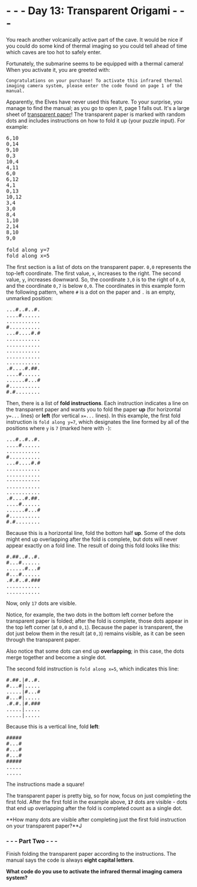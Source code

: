 # - - - Day 13: Transparent Origami - - -

You reach another volcanically active part of the cave. It would be nice if you could do some kind of thermal imaging so you could tell ahead of time which caves are too hot to safely enter.

Fortunately, the submarine seems to be equipped with a thermal camera! When you activate it, you are greeted with:

``Congratulations on your purchase! To activate this infrared thermal imaging
camera system, please enter the code found on page 1 of the manual.``

Apparently, the Elves have never used this feature. To your surprise, you manage to find the manual; as you go to open it, page 1 falls out. It's a large sheet of [transparent paper](https://en.wikipedia.org/wiki/Transparency_(projection))! The transparent paper is marked with random dots and includes instructions on how to fold it up (your puzzle input). For example:

<pre>
6,10
0,14
9,10
0,3
10,4
4,11
6,0
6,12
4,1
0,13
10,12
3,4
3,0
8,4
1,10
2,14
8,10
9,0

fold along y=7
fold along x=5
</pre>

The first section is a list of dots on the transparent paper. ``0,0`` represents the top-left coordinate. The first value, ``x``, increases to the right. The second value, ``y``, increases downward. So, the coordinate ``3,0`` is to the right of ``0,0``, and the coordinate ``0,7`` is below ``0,0``. The coordinates in this example form the following pattern, where ``#`` is a dot on the paper and ``.`` is an empty, unmarked position:

<pre>
...#..#..#.
....#......
...........
#..........
...#....#.#
...........
...........
...........
...........
...........
.#....#.##.
....#......
......#...#
#..........
#.#........
</pre>

Then, there is a list of **fold instructions**. Each instruction indicates a line on the transparent paper and wants you to fold the paper **up** (for horizontal ``y=...`` lines) or **left** (for vertical ``x=...`` lines). In this example, the first fold instruction is ``fold along y=7``, which designates the line formed by all of the positions where ``y`` is ``7`` (marked here with ``-``):

<pre>
...#..#..#.
....#......
...........
#..........
...#....#.#
...........
...........
-----------
...........
...........
.#....#.##.
....#......
......#...#
#..........
#.#........
</pre>

Because this is a horizontal line, fold the bottom half **up**. Some of the dots might end up overlapping after the fold is complete, but dots will never appear exactly on a fold line. The result of doing this fold looks like this:

<pre>
#.##..#..#.
#...#......
......#...#
#...#......
.#.#..#.###
...........
...........
</pre>

Now, only ``17`` dots are visible.

Notice, for example, the two dots in the bottom left corner before the transparent paper is folded; after the fold is complete, those dots appear in the top left corner (at ``0,0`` and ``0,1``). Because the paper is transparent, the dot just below them in the result (at ``0,3``) remains visible, as it can be seen through the transparent paper.

Also notice that some dots can end up **overlapping**; in this case, the dots merge together and become a single dot.

The second fold instruction is ``fold along x=5``, which indicates this line:

<pre>
#.##.|#..#.
#...#|.....
.....|#...#
#...#|.....
.#.#.|#.###
.....|.....
.....|.....
</pre>

Because this is a vertical line, fold **left**:

<pre>
#####
#...#
#...#
#...#
#####
.....
.....
</pre>

The instructions made a square!

The transparent paper is pretty big, so for now, focus on just completing the first fold. After the first fold in the example above, **``17``** dots are visible - dots that end up overlapping after the fold is completed count as a single dot.

**How many dots are visible after completing just the first fold instruction on your transparent paper?**J


### - - - Part Two - - -

Finish folding the transparent paper according to the instructions. The manual says the code is always **eight capital letters**.

**What code do you use to activate the infrared thermal imaging camera system?**
